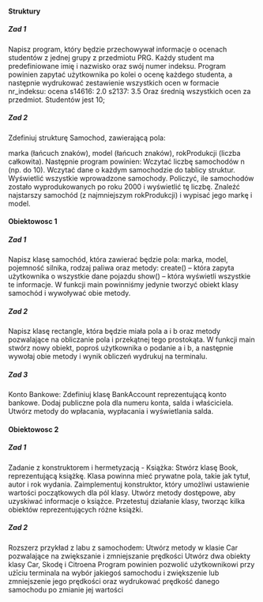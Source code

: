 #### Struktury
##### Zad 1
Napisz program, który będzie przechowywał informacje o ocenach studentów z jednej grupy z przedmiotu PRG. 
Każdy student ma predefiniowane imię i nazwisko oraz swój numer indeksu. 
Program powinien zapytać użytkownika po kolei o ocenę każdego studenta, 
a następnie wydrukować zestawienie wszystkich ocen w formacie nr_indeksu: ocena s14616: 2.0 s2137: 3.5 
Oraz średnią wszystkich ocen za przedmiot. Studentów jest 10;

##### Zad 2
Zdefiniuj strukturę Samochod, zawierającą pola:

marka (łańcuch znaków),
model (łańcuch znaków),
rokProdukcji (liczba całkowita). Następnie program powinien:
Wczytać liczbę samochodów n (np. do 10).
Wczytać dane o każdym samochodzie do tablicy struktur.
Wyświetlić wszystkie wprowadzone samochody.
Policzyć, ile samochodów zostało wyprodukowanych po roku 2000 i wyświetlić tę liczbę.
Znaleźć najstarszy samochód (z najmniejszym rokProdukcji) i wypisać jego markę i model.


#### Obiektowosc 1

##### Zad 1
Napisz klasę samochód, która zawierać będzie pola: marka, model, pojemność silnika, rodzaj paliwa oraz metody:
create() – która zapyta użytkownika o wszystkie dane pojazdu
show() – która wyświetli wszystkie te informacje. W funkcji main powinniśmy jedynie tworzyć obiekt klasy samochód i wywoływać obie metody.

##### Zad 2
Napisz klasę rectangle, która będzie miała pola a i b oraz metody pozwalające na obliczanie pola i przekątnej tego prostokąta. 
W funkcji main stwórz nowy obiekt, poproś użytkownika o podanie a i b, a następnie wywołaj obie metody i wynik obliczeń wydrukuj na terminalu.

##### Zad 3
Konto Bankowe: Zdefiniuj klasę BankAccount reprezentującą konto bankowe. Dodaj publiczne pola dla numeru konta, 
salda i właściciela. Utwórz metody do wpłacania, wypłacania i wyświetlania salda.

#### Obiektowosc 2

##### Zad 1
Zadanie z konstruktorem i hermetyzacją - Książka:
Stwórz klasę Book, reprezentującą książkę. Klasa powinna mieć prywatne pola, takie jak tytuł, autor i rok wydania.
Zaimplementuj konstruktor, który umożliwi ustawienie wartości początkowych dla pól klasy.
Utwórz metody dostępowe, aby uzyskiwać informacje o książce.
Przetestuj działanie klasy, tworząc kilka obiektów reprezentujących różne książki.

##### Zad 2
Rozszerz przykład z labu z samochodem:
Utwórz metody w klasie Car pozwalające na zwiększanie i zmniejszanie prędkości
Utwórz dwa obiekty klasy Car, Skodę i Citroena
Program powinien pozwolić użytkownikowi przy użīciu terminala na wybór jakiegoś samochodu i zwiększenie lub zmniejszenie jego prędkości oraz wydrukować prędkość danego samochodu po zmianie jej wartości
